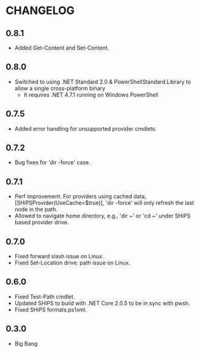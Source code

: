 CHANGELOG
========
## 0.8.1
* Added Get-Content and Set-Content.
## 0.8.0
* Switched to using .NET Standard 2.0 & PowerShellStandard.Library to allow a single cross-platform binary
   - It requires .NET 4.7.1 running on Windows PowerShell

## 0.7.5
* Added error handling for unsupported provider cmdlets.
## 0.7.2
* Bug fixes for 'dir -force' case.
## 0.7.1
* Perf improvement. For providers using cached data, [SHiPSProvider(UseCache=$true)], 'dir -force' will only refresh the last node in the path.
* Allowed to navigate home directory, e.g., 'dir ~' or 'cd ~' under SHiPS based provider drive.
## 0.7.0
* Fixed forward slash issue on Linux.
* Fixed Set-Location drive: path issue on Linux.
## 0.6.0
* Fixed Test-Path cmdlet.
* Updated SHiPS to build with .NET Core 2.0.5 to be in sync with pwsh.
* Fixed SHiPS formats.ps1xml.
## 0.3.0
* Big Bang
